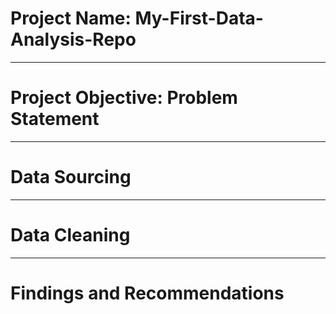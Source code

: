 # Project Name: My-First-Data-Analysis-Repo

----
# Project Objective: Problem Statement



----
# Data Sourcing



-----
# Data Cleaning



----
# Findings and Recommendations
